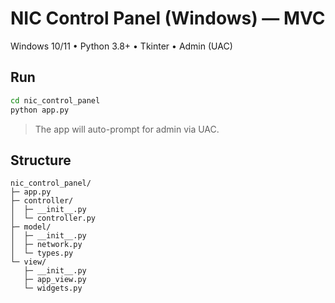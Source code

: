 # NIC Control Panel (Windows) — MVC

Windows 10/11 • Python 3.8+ • Tkinter • Admin (UAC)

## Run
```bash
cd nic_control_panel
python app.py
```
> The app will auto-prompt for admin via UAC.

## Structure
```
nic_control_panel/
├─ app.py
├─ controller/
│  ├─ __init__.py
│  └─ controller.py
├─ model/
│  ├─ __init__.py
│  ├─ network.py
│  └─ types.py
└─ view/
   ├─ __init__.py
   ├─ app_view.py
   └─ widgets.py
```
